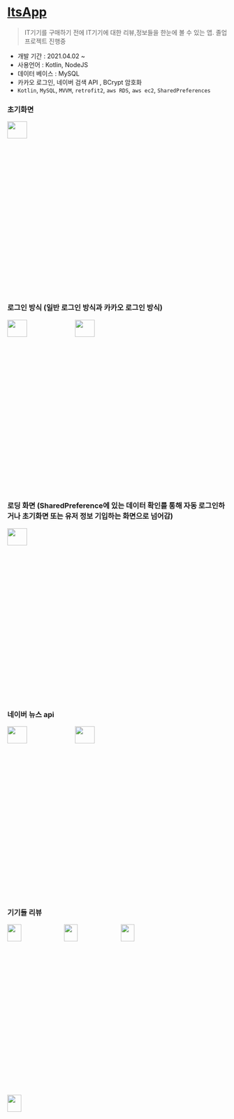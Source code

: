 # <a href="https://github.com/alsrbs12304/ItsApp"><b>ItsApp</b></a>
> IT기기를 구매하기 전에 IT기기에 대한 리뷰,정보들을 한눈에 볼 수 있는 앱. 졸업 프로젝트 진행중
- 개발 기간 : 2021.04.02 ~
- 사용언어 : Kotlin, NodeJS
- 데이터 베이스 : MySQL
- 카카오 로그인, 네이버 검색 API , BCrypt 암호화
- `Kotlin`, `MySQL`, `MVVM`, `retrofit2`, `aws RDS`, `aws ec2`, `SharedPreferences`

### 초기화면
<img src="https://user-images.githubusercontent.com/60098124/125821862-c1b753a1-e3ba-4ed5-8d5a-533ae312b739.jpg" height= "10%" width="30%">

### 로그인 방식 (일반 로그인 방식과 카카오 로그인 방식)
<img src="https://user-images.githubusercontent.com/60098124/125821997-675e8703-62f9-48f8-88de-70e1f07d33c5.jpg" height= "10%" width="30%"> <img src="https://user-images.githubusercontent.com/60098124/125822008-9b4eb631-1e0b-47d1-a0b7-b7057e00f6a0.jpg" height= "10%" width="30%">

### 로딩 화면 (SharedPreference에 있는 데이터 확인를 통해 자동 로그인하거나 초기화면 또는 유저 정보 기입하는 화면으로 넘어감)
<img src="https://user-images.githubusercontent.com/60098124/125822109-55ea78c6-782a-4323-bd64-73d0567e189e.jpg" height= "10%" width="30%">

### 네이버 뉴스 api
<img src="https://user-images.githubusercontent.com/60098124/125822432-61cf53c6-162c-4211-bb57-3e15041bd04e.jpg" height= "10%" width="30%"> <img src="https://user-images.githubusercontent.com/60098124/125822453-35393fbe-546b-4969-8048-62fb45ff1843.jpg" height= "10%" width="30%">

### 기기들 리뷰
<img src="https://user-images.githubusercontent.com/60098124/125822559-a3e7f4cd-9c0c-4b70-98f1-d1f72b7c915a.jpg" height= "10%" width="25%"> <img src="https://user-images.githubusercontent.com/60098124/125822582-2d43df1b-5239-4dd5-bd70-20c8480c4f99.jpg" height= "10%" width="25%"> <img src="https://user-images.githubusercontent.com/60098124/125822668-bca9c1d3-3da4-4e28-8139-21e2c9969fb7.jpg" height= "10%" width="25%"> <img src="https://user-images.githubusercontent.com/60098124/125822736-b212b22c-cd21-45d9-b1fe-f4c25efcda36.jpg" height= "10%" width="25%">
